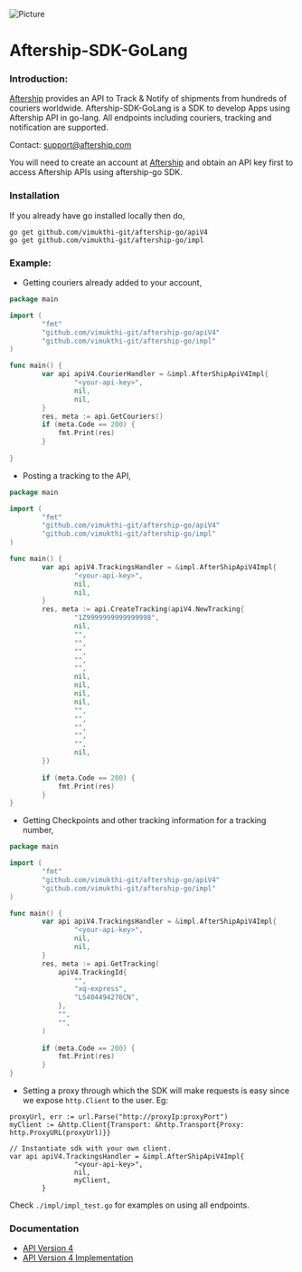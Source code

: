 ![Picture](https://www.aftership.com/assets/common/img/logo-aftership-premium-bright.png)

Aftership-SDK-GoLang 
============

### Introduction:

[Aftership](https://aftership.com) provides an API to Track & Notify of shipments from hundreds of couriers worldwide. Aftership-SDK-GoLang is a SDK to develop Apps using Aftership API in go-lang. All endpoints including couriers, tracking and notification are supported.

Contact: <support@aftership.com>

You will need to create an account at [Aftership](https://aftership.com) and obtain an API key first to access Aftership APIs using aftership-go SDK.

### Installation
If you already have go installed locally then do,
````
go get github.com/vimukthi-git/aftership-go/apiV4
go get github.com/vimukthi-git/aftership-go/impl
````
### Example:

- Getting couriers already added to your account,

```go
package main

import (
        "fmt"
        "github.com/vimukthi-git/aftership-go/apiV4"
        "github.com/vimukthi-git/aftership-go/impl"
)

func main() {
        var api apiV4.CourierHandler = &impl.AfterShipApiV4Impl{
                "<your-api-key>",
                nil,
                nil,
        }
        res, meta := api.GetCouriers()
        if (meta.Code == 200) {
            fmt.Print(res)
        }
        
}

```

- Posting a tracking to the API,

````go
package main

import (
        "fmt"
        "github.com/vimukthi-git/aftership-go/apiV4"
        "github.com/vimukthi-git/aftership-go/impl"
)

func main() {
        var api apiV4.TrackingsHandler = &impl.AfterShipApiV4Impl{
                "<your-api-key>",
                nil,
                nil,
        }
        res, meta := api.CreateTracking(apiV4.NewTracking{
                "1Z9999999999999998",
                nil,
                "",
                "",
                "",
                "",
                "",
                nil,
                nil,
                nil,
                nil,
                "",
                "",
                "",
                "",
                "",
                nil,
        })
        
        if (meta.Code == 200) {
            fmt.Print(res)
        }
}

````

- Getting Checkpoints and other tracking information for a tracking number,

````go
package main

import (
        "fmt"
        "github.com/vimukthi-git/aftership-go/apiV4"
        "github.com/vimukthi-git/aftership-go/impl"
)

func main() {
        var api apiV4.TrackingsHandler = &impl.AfterShipApiV4Impl{
                "<your-api-key>",
                nil,
                nil,
        }
        res, meta := api.GetTracking(
            apiV4.TrackingId{
                "",
                "xq-express",
                "LS404494276CN",
            }, 
            "",
            "",
        )
        
        if (meta.Code == 200) {
            fmt.Print(res)
        }
}

````

- Setting a proxy through which the SDK will make requests is easy since we expose `http.Client` to the user. Eg: 

````
proxyUrl, err := url.Parse("http://proxyIp:proxyPort")
myClient := &http.Client{Transport: &http.Transport{Proxy: http.ProxyURL(proxyUrl)}}

// Instantiate sdk with your own client.
var api apiV4.TrackingsHandler = &impl.AfterShipApiV4Impl{
                "<your-api-key>",
                nil,
                myClient,
        }
````

Check `./impl/impl_test.go` for examples on using all endpoints.

### Documentation

- [API Version 4](https://godoc.org/github.com/vimukthi-git/Aftership-SDK-GoLang/apiV4)
- [API Version 4 Implementation](https://godoc.org/github.com/vimukthi-git/Aftership-SDK-GoLang/impl)
